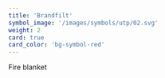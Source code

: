 ```yaml
---
title: 'Brandfilt'
symbol_image: '/images/symbols/utp/02.svg'
weight: 2
card: true
card_color: 'bg-symbol-red'
---
```


Fire blanket